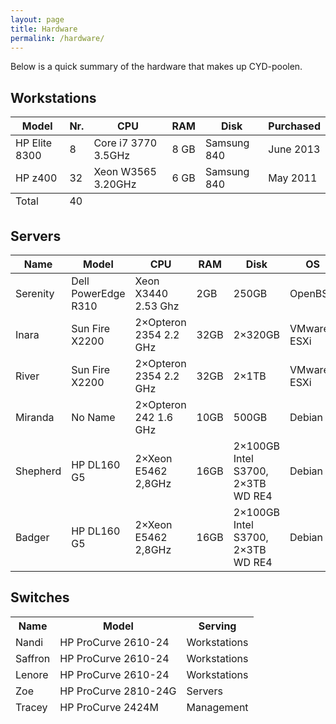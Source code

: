 ```yaml
---
layout: page
title: Hardware
permalink: /hardware/
---
```


Below is a quick summary of the hardware that makes up CYD-poolen.

## Workstations

<table>
  <thead>
    <th>Model</th>
    <th> Nr.  </th>
    <th> CPU </th>
    <th> RAM </th>
    <th> Disk </th>
    <th> Purchased </th>
  </thead>
  <tr>
    <td>HP Elite 8300</td>
    <td> 8 </td>
    <td> Core i7 3770 3.5GHz </td>
    <td> 8 GB </td>
    <td> Samsung 840 </td>
    <td> June 2013 </td>
  </tr>
  <tr>
    <td>HP z400</td>
    <td> 32 </td>
    <td> Xeon W3565 3.20GHz </td>
    <td> 6 GB </td>
    <td> Samsung 840 </td>
    <td> May 2011 </td>
  </tr>
  <tfoot>
    <tr>
      <td>Total</td>
      <td>40</td>
      <td>&nbsp;</td>
    </tr>
  </tfoot>
</table>




## Servers

<table>
  <thead>
    <tr>
      <th>Name</th>
      <th>Model</th>
      <th>CPU</th>
      <th>RAM</th>
      <th>Disk</th>
      <th>OS</th>
      <th>Function</th>
    </tr>
  </thead>
  <tbody>
    <tr>
      <td>Serenity</td>
      <td>Dell PowerEdge R310</td>
      <td>Xeon X3440 2.53 Ghz</td>
      <td>2GB</td>
      <td>250GB</td>
      <td>OpenBSD</td>
      <td>Firewall</td>
    </tr>
    <tr>
      <td>Inara</td>
      <td>Sun Fire X2200</td>
      <td>2×Opteron 2354 2.2 GHz</td>
      <td>32GB</td>
      <td>2×320GB</td>
      <td>VMware ESXi</td>
      <td>Virtual machines</td>
    </tr>
    <tr>
      <td>River</td>
      <td>Sun Fire X2200</td>
      <td>2×Opteron 2354 2.2 GHz</td>
      <td>32GB</td>
      <td>2×1TB</td>
      <td>VMware ESXi</td>
      <td>Virtual machines</td>
    </tr>
    <tr>
      <td>Miranda</td>
      <td>No Name</td>
      <td>2×Opteron 242 1.6 GHz</td>
      <td>10GB</td>
      <td>500GB</td>
      <td>Debian</td>
      <td>Monitoring</td>
    </tr>
    <tr>
      <td>Shepherd</td>
      <td>HP DL160 G5</td>
      <td>2×Xeon E5462 2,8GHz</td>
      <td>16GB</td>
      <td>2×100GB Intel S3700, 2×3TB WD RE4</td>
      <td>Debian</td>
      <td>VM Storage</td>
    </tr>
    <tr>
      <td>Badger</td>
      <td>HP DL160 G5</td>
      <td>2×Xeon E5462 2,8GHz</td>
      <td>16GB</td>
      <td>2×100GB Intel S3700, 2×3TB WD RE4</td>
      <td>Debian</td>
      <td>VM Storage</td>
    </tr>
  </tbody>
</table>

## Switches


<table>
  <thead>
    <th>Name</td>
    <th>Model</td>
    <th>Serving</td>
  </tr>
  <tr>
    <td>Nandi</td>
    <td>HP ProCurve 2610-24 </td>
   <td>Workstations</td>
  </tr>
  <tr>
    <td>Saffron</td>
    <td>HP ProCurve 2610-24 </td>
    <td>Workstations</td>
  </tr>
  <tr>
    <td>Lenore</td>
    <td>HP ProCurve 2610-24 </td>
    <td>Workstations</td>
  </tr>
  <tr>
    <td>Zoe</td>
    <td>HP ProCurve 2810-24G </td>
    <td>Servers</td>
  </tr>
  <tr>
    <td>Tracey</td>
    <td>HP ProCurve 2424M</td>
    <td>Management</td>
  </tr>
</table>
